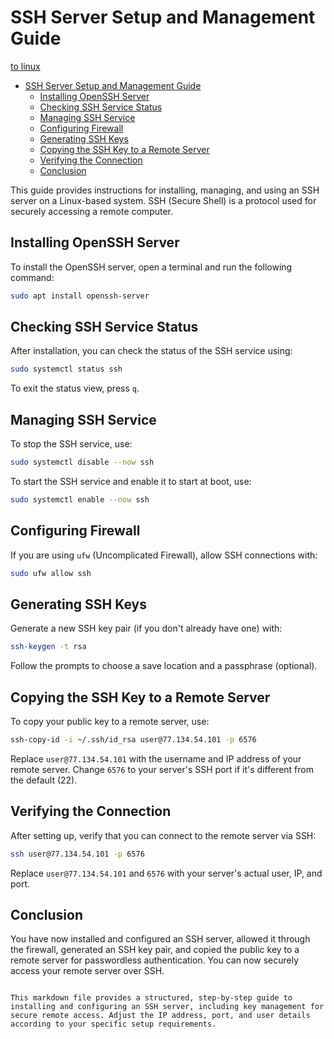 # SSH Server Setup and Management Guide

[to linux](linux.md#ssh-server-setup-and-management-guide)

- [SSH Server Setup and Management Guide](#ssh-server-setup-and-management-guide)
  - [Installing OpenSSH Server](#installing-openssh-server)
  - [Checking SSH Service Status](#checking-ssh-service-status)
  - [Managing SSH Service](#managing-ssh-service)
  - [Configuring Firewall](#configuring-firewall)
  - [Generating SSH Keys](#generating-ssh-keys)
  - [Copying the SSH Key to a Remote Server](#copying-the-ssh-key-to-a-remote-server)
  - [Verifying the Connection](#verifying-the-connection)
  - [Conclusion](#conclusion)


This guide provides instructions for installing, managing, and using an SSH server on a Linux-based system. SSH (Secure Shell) is a protocol used for securely accessing a remote computer.

## Installing OpenSSH Server

To install the OpenSSH server, open a terminal and run the following command:

```bash
sudo apt install openssh-server
```

## Checking SSH Service Status

After installation, you can check the status of the SSH service using:

```bash
sudo systemctl status ssh
```

To exit the status view, press `q`.

## Managing SSH Service

To stop the SSH service, use:

```bash
sudo systemctl disable --now ssh
```

To start the SSH service and enable it to start at boot, use:

```bash
sudo systemctl enable --now ssh
```

## Configuring Firewall

If you are using `ufw` (Uncomplicated Firewall), allow SSH connections with:

```bash
sudo ufw allow ssh
```

## Generating SSH Keys

Generate a new SSH key pair (if you don't already have one) with:

```bash
ssh-keygen -t rsa
```

Follow the prompts to choose a save location and a passphrase (optional).

## Copying the SSH Key to a Remote Server

To copy your public key to a remote server, use:

```bash
ssh-copy-id -i ~/.ssh/id_rsa user@77.134.54.101 -p 6576
```

Replace `user@77.134.54.101` with the username and IP address of your remote server. Change `6576` to your server's SSH port if it's different from the default (22).

## Verifying the Connection

After setting up, verify that you can connect to the remote server via SSH:

```bash
ssh user@77.134.54.101 -p 6576
```

Replace `user@77.134.54.101` and `6576` with your server's actual user, IP, and port.

## Conclusion

You have now installed and configured an SSH server, allowed it through the firewall, generated an SSH key pair, and copied the public key to a remote server for passwordless authentication. You can now securely access your remote server over SSH.
```

This markdown file provides a structured, step-by-step guide to installing and configuring an SSH server, including key management for secure remote access. Adjust the IP address, port, and user details according to your specific setup requirements.